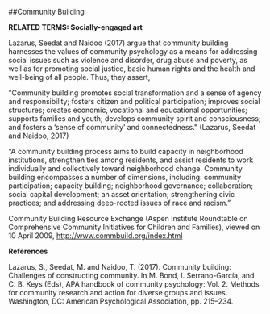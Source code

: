##Community Building

**RELATED TERMS: Socially-engaged art**

Lazarus, Seedat and Naidoo (2017) argue that community building harnesses the values of community psychology as a means for addressing social issues such as violence and disorder, drug abuse and poverty, as well as for promoting social justice, basic human rights and the health and well-being of all people. Thus, they assert,

"Community building promotes social transformation and a sense of agency and responsibility; fosters citizen and political participation; improves social structures; creates economic, vocational and educational opportunities; supports families and youth; develops community spirit and consciousness; and fosters a ‘sense of community’ and connectedness." (Lazarus, Seedat and Naidoo, 2017)

“A community building process aims to build capacity in neighborhood institutions, strengthen ties among residents, and assist residents to work individually and collectively toward neighborhood change. Community building encompasses a number of dimensions, including: community participation; capacity building; neighborhood governance; collaboration; social capital development; an asset orientation; strengthening civic practices; and addressing deep-rooted issues of race and racism.”

Community Building Resource Exchange (Aspen Institute Roundtable on Comprehensive Community Initiatives for Children and Families), viewed on 10 April 2009, <http://www.commbuild.org/index.html>

**References**

Lazarus, S., Seedat, M. and Naidoo, T. (2017). Community building: Challenges of constructing community. In M. Bond, I. Serrano-García, and C. B. Keys (Eds), APA handbook of community psychology: Vol. 2. Methods for community research and action for diverse groups and issues. Washington, DC: American Psychological Association, pp. 215–234.



